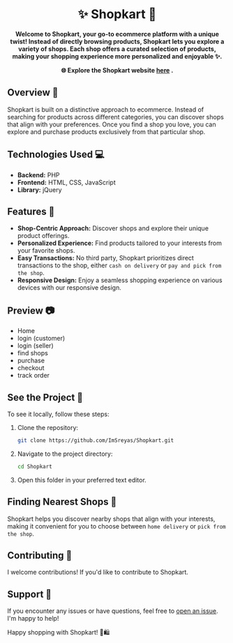 <h1 align="center">✨ Shopkart 🛒</h1>

<div align="center"> 
  
  **Welcome to Shopkart, your go-to ecommerce platform with a unique twist! Instead of directly browsing products, Shopkart lets you explore a variety of shops. Each shop offers a curated selection of products, making your shopping experience more personalized and enjoyable ✨.**
  
**🌐 Explore the Shopkart website <a href="https://shoponz.000webhostapp.com/">here</a> .**

</div>



## Overview 🌟

Shopkart is built on a distinctive approach to ecommerce. Instead of searching for products across different categories, you can discover shops that align with your preferences. Once you find a shop you love, you can explore and purchase products exclusively from that particular shop.

## Technologies Used 💻

- **Backend:** PHP
- **Frontend:** HTML, CSS, JavaScript
- **Library:** jQuery

## Features 🚀

- **Shop-Centric Approach:** Discover shops and explore their unique product offerings.
- **Personalized Experience:** Find products tailored to your interests from your favorite shops.
- **Easy Transactions:** No third party, Shopkart prioritizes direct transactions to the shop, either `cash on delivery` or `pay and pick from the shop`.
- **Responsive Design:** Enjoy a seamless shopping experience on various devices with our responsive design.

## Preview 📷

- Home
- login (customer)
- login (seller)
- find shops
- purchase
- checkout
- track order


## See the Project 👀

To see it locally, follow these steps:

1. Clone the repository:

   ```bash
   git clone https://github.com/ImSreyas/Shopkart.git
   ```

2. Navigate to the project directory:

   ```bash
   cd Shopkart
   ```

3. Open this folder in your preferred text editor.

## Finding Nearest Shops 📍

Shopkart helps you discover nearby shops that align with your interests, making it convenient for you to choose between `home delivery` or `pick from the shop`.

## Contributing 🤝

I welcome contributions! If you'd like to contribute to Shopkart.

## Support 🤔

If you encounter any issues or have questions, feel free to [open an issue](https://github.com/ImSreyas/Shopkart/issues). I'm happy to help!

Happy shopping with Shopkart! 🎉🛍️
